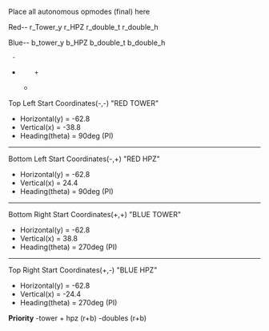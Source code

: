 Place all autonomous opmodes (final) here




Red--
r_Tower_y
r_HPZ
r_double_t
r_double_h

Blue--
b_tower_y
b_HPZ
b_double_t
b_double_h


     -
-         +
     +

Top Left Start Coordinates(-,-) "RED TOWER"
- Horizontal(y) = -62.8
- Vertical(x) = -38.8
- Heading(theta) = 90deg (PI)
--------------------------------
Bottom Left Start Coordinates(-,+) "RED HPZ"
- Horizontal(y) = -62.8
- Vertical(x) = 24.4
- Heading(theta) = 90deg (PI)
- --------------------------------
Bottom Right Start Coordinates(+,+) "BLUE TOWER"
- Horizontal(y) = -62.8
- Vertical(x) = 38.8
- Heading(theta) = 270deg (PI)
- --------------------------------
Top Right Start Coordinates(+,-) "BLUE HPZ"
- Horizontal(y) = -62.8
- Vertical(x) = -24.4
- Heading(theta) = 270deg (PI)


__Priority__
-tower + hpz (r+b)
-doubles (r+b)
